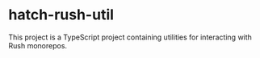 # hatch-rush-util
This project is a TypeScript project containing utilities for interacting with Rush monorepos.